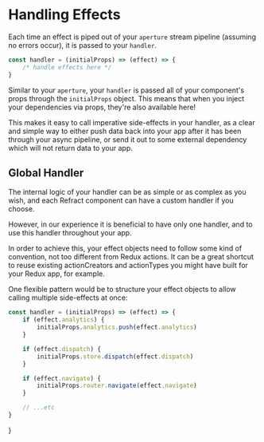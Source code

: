 # Handling Effects

Each time an effect is piped out of your `aperture` stream pipeline (assuming no errors occur), it is passed to your `handler`.

```js
const handler = (initialProps) => (effect) => {
    /* handle effects here */
}
```

Similar to your `aperture`, your `handler` is passed all of your component's props through the `initialProps` object. This means that when you inject your dependencies via props, they're also available here!

This makes it easy to call imperative side-effects in your handler, as a clear and simple way to either push data back into your app after it has been through your async pipeline, or send it out to some external dependency which will not return data to your app.

## Global Handler

The internal logic of your handler can be as simple or as complex as you wish, and each Refract component can have a custom handler if you choose.

However, in our experience it is beneficial to have only one handler, and to use this handler throughout your app.

In order to achieve this, your effect objects need to follow some kind of convention, not too different from Redux actions. It can be a great shortcut to reuse existing actionCreators and actionTypes you might have built for your Redux app, for example.

One flexible pattern would be to structure your effect objects to allow calling multiple side-effects at once:

```js
const handler = (initialProps) => (effect) => {
    if (effect.analytics) {
        initialProps.analytics.push(effect.analytics)
    }

    if (effect.dispatch) {
        initialProps.store.dispatch(effect.dispatch)
    }

    if (effect.navigate) {
        initialProps.router.navigate(effect.navigate)
    }

    // ...etc
}
```
}
